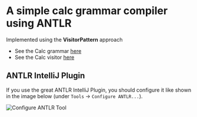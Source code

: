# A simple calc grammar compiler using ANTLR

Implemented using the **VisitorPattern** approach

- See the Calc grammar [here](https://github.com/Splines/antlr-simple-calc/blob/main/src/main/antlr4/Calc.g4)
- See the Calc visitor [here](https://github.com/Splines/antlr-simple-calc/blob/main/src/main/java/CalcVisitor.java)

## ANTLR IntelliJ Plugin
If you use the great ANTLR IntelliJ Plugin, you should configure it like shown in the image below (under `Tools` -> `Configure ANTLR...`).

![Configure ANTLR Tool](https://user-images.githubusercontent.com/37160523/121883639-470be780-cd12-11eb-9a86-98b19b9a0bba.jpg)
